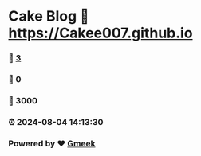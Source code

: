 # Cake Blog :link: https://Cakee007.github.io 
### :page_facing_up: [3](https://Cakee007.github.io/tag.html) 
### :speech_balloon: 0 
### :hibiscus: 3000 
### :alarm_clock: 2024-08-04 14:13:30 
### Powered by :heart: [Gmeek](https://github.com/Meekdai/Gmeek)
